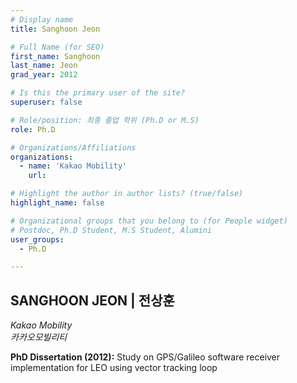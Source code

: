 ```yaml
---
# Display name
title: Sanghoon Jeon

# Full Name (for SEO)
first_name: Sanghoon
last_name: Jeon
grad_year: 2012

# Is this the primary user of the site?
superuser: false

# Role/position: 최종 졸업 학위 (Ph.D or M.S)
role: Ph.D

# Organizations/Affiliations
organizations:
  - name: 'Kakao Mobility'
    url: 

# Highlight the author in author lists? (true/false)
highlight_name: false

# Organizational groups that you belong to (for People widget)
# Postdoc, Ph.D Student, M.S Student, Alumini
user_groups: 
  - Ph.D

---
```


<!----- 이름" **별표2개 사이에 적을것** ----->

## **SANGHOON JEON | 전상훈** 

<!----- 현재 직위/직장: *별표 사이에 적을것*----->

*Kakao Mobility*</br>
*카카오모빌리티*</br>

<!----- 학위논문 및 졸업연도(박사): 없으면 삭제----->

**PhD Dissertation (2012):** Study on GPS/Galileo software receiver implementation for LEO using vector tracking loop

<!----- 학위논문 및 졸업연도(석사): 없으면 삭제----->



<!-----  Biography: 없으면 아래 공란----> </br> 



<!------------------------------------>
</br> 
